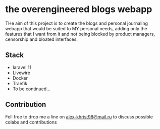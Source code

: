 # the overengineered blogs webapp
THe aim of this project is to create the blogs and personal journaling webapp that would be suited to MY personal needs, adding only the features that I want from it and not being blocked by product managers, censorship and bloated interfaces.

## Stack
* laravel 11
* Livewire
* Docker
* Traefik
* To be continued...

## Contribution
Fell free to drop me a line on alex-khrist98@mail.ru to discuss possible colabs and contributions
